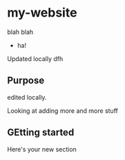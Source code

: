 # my-website

blah blah

* ha!

Updated locally
dfh


## Purpose
edited locally.


Looking at adding more and more stuff


## GEtting started

Here's your new section
